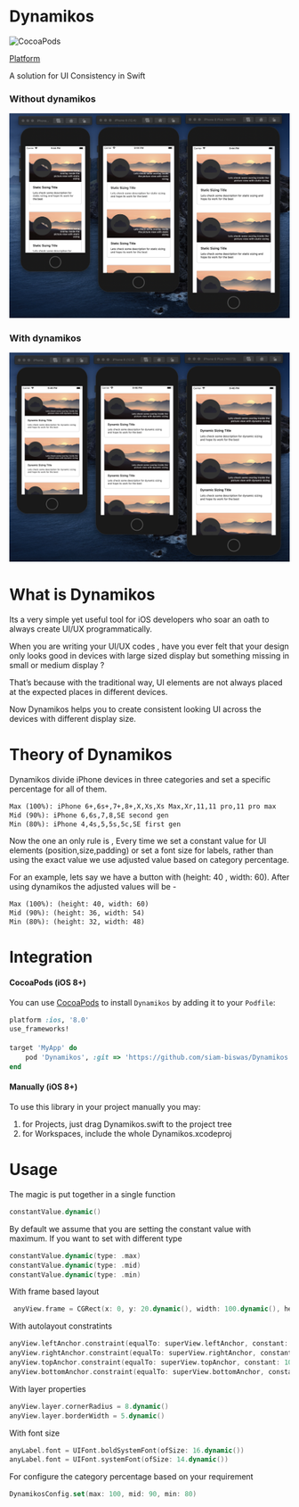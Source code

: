 # Dynamikos
![CocoaPods](https://img.shields.io/cocoapods/v/SwiftyJSON.svg)

[Platform](https://img.shields.io/badge/platforms-iOS%208.0)

A solution for UI Consistency in Swift 

### Without dynamikos

![alt text](https://github.com/siam-biswas/DynamicSize/blob/master/static.png "Static Sizing Preview")

### With dynamikos

![alt text](https://github.com/siam-biswas/DynamicSize/blob/master/dynamic.png "Static Sizing Preview")


# What is Dynamikos
Its a very simple yet useful tool for iOS developers who soar an oath to always create UI/UX programmatically. 

When you are writing your UI/UX codes , have you ever felt that your design only looks good in devices with large sized display but something missing in small or medium display ?

That’s because with the traditional way, UI elements are not always placed at the expected places in different devices.

Now Dynamikos helps you to create consistent looking UI across the devices with different display size. 

# Theory of Dynamikos
Dynamikos divide iPhone devices in three categories and set a specific percentage for all of them.

```
Max (100%): iPhone 6+,6s+,7+,8+,X,Xs,Xs Max,Xr,11,11 pro,11 pro max 
Mid (90%): iPhone 6,6s,7,8,SE second gen 
Min (80%): iPhone 4,4s,5,5s,5c,SE first gen 
```
Now the one an only rule is , Every time we set a constant value for UI elements (position,size,padding) or set a font size for labels, rather than using the exact value we use adjusted value based on category percentage. 

For an example, lets say we have a button with (height: 40 , width: 60). After using dynamikos the adjusted values will be -

```
Max (100%): (height: 40, width: 60)
Mid (90%): (height: 36, width: 54)
Min (80%): (height: 32, width: 48)
```

# Integration
#### CocoaPods (iOS 8+)

You can use [CocoaPods](http://cocoapods.org/) to install `Dynamikos` by adding it to your `Podfile`:

```ruby
platform :ios, '8.0'
use_frameworks!

target 'MyApp' do
    pod 'Dynamikos', :git => 'https://github.com/siam-biswas/Dynamikos.git'
end
```

#### Manually (iOS 8+)

To use this library in your project manually you may:  

1. for Projects, just drag Dynamikos.swift to the project tree
2. for Workspaces, include the whole Dynamikos.xcodeproj

# Usage
The magic is put together in a single function
```Swift
constantValue.dynamic()
```
By default we assume that you are setting the constant value with maximum. If you want to set with different type
```Swift
constantValue.dynamic(type: .max)
constantValue.dynamic(type: .mid)
constantValue.dynamic(type: .min)
```

With frame based layout
```Swift
 anyView.frame = CGRect(x: 0, y: 20.dynamic(), width: 100.dynamic(), height: 100.dynamic())
```

With autolayout constratints
```Swift
anyView.leftAnchor.constraint(equalTo: superView.leftAnchor, constant: 20.dynamic()).isActive = true
anyView.rightAnchor.constraint(equalTo: superView.rightAnchor, constant: -20.dynamic()).isActive = true
anyView.topAnchor.constraint(equalTo: superView.topAnchor, constant: 10.dynamic()).isActive = true
anyView.bottomAnchor.constraint(equalTo: superView.bottomAnchor, constant: -20.dynamic()).isActive = true
```

With layer properties
```Swift
anyView.layer.cornerRadius = 8.dynamic()
anyView.layer.borderWidth = 5.dynamic()
```

With font size
```Swift
anyLabel.font = UIFont.boldSystemFont(ofSize: 16.dynamic()) 
anyLabel.font = UIFont.systemFont(ofSize: 14.dynamic())
```

For configure the category percentage based on your requirement 
```Swift
DynamikosConfig.set(max: 100, mid: 90, min: 80)
```

